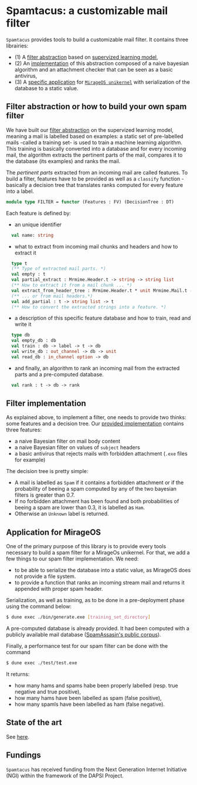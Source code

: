 # Spamtacus: a customizable mail filter

`Spamtacus` provides tools to build a customizable mail filter. It
contains three librairies:

- (1) A [filter abstraction](https://github.com/lyrm/spamtacus/tree/main/lib) based on [supervized learning
model](https://en.wikipedia.org/wiki/Supervised_learning),
- (2) An [implementation](https://github.com/lyrm/spamtacus/tree/main/bayesian_filter) of this abstraction composed of a naive bayesian algorithm and
an attachment checker that can be seen as a basic antivirus,
- (3) A [specific application](https://github.com/lyrm/spamtacus/tree/main/mirage) for [`MirageOS
unikernel`](https://github.com/dinosaure/ptt/tree/master/unikernel/spamfilter)
with serialization of the database to a static value.

## Filter abstraction or how to build your own spam filter

We have built our [filter
abstraction](https://github.com/lyrm/spamtacus/tree/main/lib) on the
supervized learning model, meaning a mail is labelled based on
examples: a static set of pre-labelled mails -called a training set-
is used to train a machine learning algorithm. This training is
basically converted into a database and for every incoming mail, the
algorithm extracts the pertinent parts of the mail, compares it to the
database (its examples) and ranks the mail.

The *pertinent parts* extracted from an incoming mail are called
features. To build a filter, features have to be provided as well as a
`classify` function -basically a decision tree that translates ranks
computed for every feature into a label.

```ocaml
module type FILTER = functor (Features : FV) (DecisionTree : DT)
```

Each feature is defined by:
- an unique identifier
```ocaml
  val name: string
```

- what to extract from incoming mail chunks and headers and how to extract it
```ocaml
  type t
  (** Type of extracted mail parts. *)
  val empty : t
  val partial_extract : Mrmime.Header.t -> string -> string list
  (** How to extract it from a mail chunk ... *)
  val extract_from_header_tree : Mrmime.Header.t * unit Mrmime.Mail.t -> t
  (** ... or from mail headers.*)
  val add_partial : t -> string list -> t
  (** How to convert the extracted strings into a feature. *)
```

- a description of this specific feature database and how to train, read and write it
```ocaml
  type db
  val empty_db : db
  val train : db -> label -> t -> db
  val write_db : out_channel -> db -> unit
  val read_db : in_channel option -> db
```
- and finally, an algorithm to rank an incoming mail from the extracted parts and a pre-computed database.
```ocaml
  val rank : t -> db -> rank
```

## Filter implementation

As explained above, to implement a filter, one needs to provide two thinks: some features and a
decision tree. Our [provided implementation](https://github.com/lyrm/spamtacus/tree/main/bayesian_filter) contains three features:
- a naive Bayesian filter on mail body content
- a naive Bayesian filter on values of `subject` headers
- a basic antivirus that rejects mails with forbidden attachment (`.exe` files for example)

The decision tree is pretty simple:
- A mail is labelled as `Spam` if it contains a forbidden attachment or if the probability of beeing a spam computed by any of the two bayesian filters is greater than 0.7.
- If no forbidden attachment has been found and both probabilities of beeing a spam are lower than 0.3, it is labelled as `Ham`.
- Otherwise an `Unknown` label is returned.
 
## Application for MirageOS

One of the primary purpose of this library is to provide every tools
necessary to build a spam filter for a MirageOs unikernel. For that,
we add a few things to our spam filter implementation. We need:
- to be able to serialize the database into a static value, as
MirageOS does not provide a file system.
- to provide a function that ranks an incoming stream mail and
  returns it appended with proper spam header.

Serialization, as well as training, as to be done in a pre-deployment
phase using the command below:
```sh
$ dune exec ./bin/generate.exe [training_set_directory]
```
A pre-computed database is already provided. It had been computed with
a publicly available mail database ([SpamAssasin's public
corpus](https://spamassassin.apache.org/old/publiccorpus/readme.html)).

Finally, a performance test for our spam filter can be done with the command 
```sh
$ dune exec ./test/test.exe
```
It returns:
- how many hams and spams habe been properly labelled (resp. true negative and true positive),
- how many hams have been labelled as spam (false positive),
- how many spamls have been labelled as ham (false negative).

## State of the art
See [here](soa.md).
## Fundings
`Spamtacus` has received funding from the Next Generation Internet Initiative
(NGI) within the framework of the DAPSI Project.
